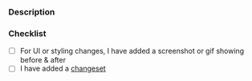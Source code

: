 ### Description
<!---
  Describe the Pull Request here. Add any references and info to help reviewers understand your changes. 
-->

### Checklist
- [ ] For UI or styling changes, I have added a screenshot or gif showing before & after
- [ ] I have added a [changeset](https://github.com/evidence-dev/evidence/blob/main/CONTRIBUTING.md#adding-a-changeset)
